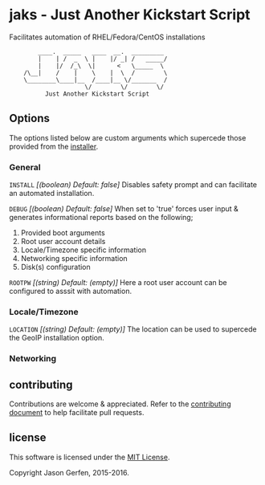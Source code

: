 # jaks - Just Another Kickstart Script

Facilitates automation of RHEL/Fedora/CentOS installations

```text
        ____.  _____   ____  __.  _________ 
        |    | /  _  \ |    |/ _| /   _____/
        |    |/  /_\  \|      <   \_____  \
    /\__|    /    |    \    |  \  /        \
    \________\____|__  /____|__ \/_______  /
                     \/        \/        \/
          Just Another Kickstart Script
```

## Options ##
The options listed below are custom arguments which supercede those provided
from the [installer](https://rhinstaller.github.io/anaconda/boot-options.html).

### General ###
`INSTALL` *[(boolean) Default: false]*
Disables safety prompt and can facilitate an automated installation.

`DEBUG` *[(boolean) Default: false]*
When set to 'true' forces user input & generates informational reports based
on the following;

 1. Provided boot arguments
 2. Root user account details
 3. Locale/Timezone specific information
 4. Networking specific information
 5. Disk(s) configuration

`ROOTPW` *[(string) Default: (empty)]*
Here a root user account can be configured to asssit with automation.

### Locale/Timezone ###
`LOCATION` *[(string) Default: (empty)]*
The location can be used to supercede the GeoIP installation option.

### Networking ###



## contributing ##
Contributions are welcome & appreciated. Refer to the
[contributing document](https://github.com/jas-/jaks/blob/master/CONTRIBUTING.md)
to help facilitate pull requests.

## license ##
This software is licensed under the
[MIT License](https://github.com/jas-/jaks/blob/master/LICENSE).

Copyright Jason Gerfen, 2015-2016.